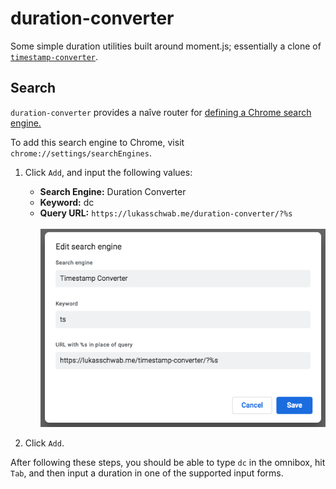 # duration-converter

Some simple duration utilities built around moment.js; essentially a clone of [`timestamp-converter`](https://github.com/lukasschwab/timestamp-converter).

## Search

`duration-converter` provides a naîve router for [defining a Chrome search engine.](https://support.google.com/chrome/answer/95426#edit)

To add this search engine to Chrome, visit `chrome://settings/searchEngines`.

1. Click `Add`, and input the following values:
    + **Search Engine:** Duration Converter
    + **Keyword:** dc
    + **Query URL:** `https://lukasschwab.me/duration-converter/?%s` <br><br>
    ![A screenshot of the search configuration described above.](./img/search-config.png)

2. Click `Add`.

After following these steps, you should be able to type `dc` in the omnibox, hit `Tab`, and then input a duration in one of the supported input forms.
